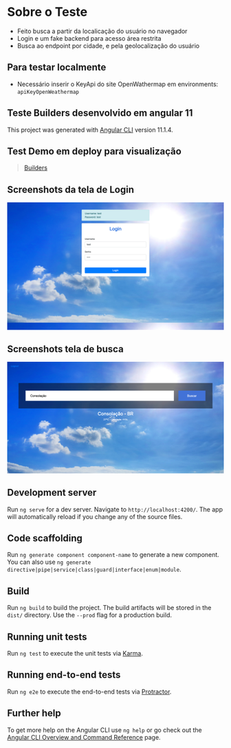# Sobre o Teste 

- Feito busca a partir da localicação do usuário no navegador
- Login e um fake backend para acesso área restrita
- Busca ao endpoint por cidade, e pela geolocalização do usuário

## Para testar localmente 
- Necessário inserir o KeyApi do site OpenWathermap em environments: `apiKeyOpenWeathermap`

## Teste Builders desenvolvido em angular 11

This project was generated with [Angular CLI](https://github.com/angular/angular-cli) version 11.1.4.

## Test Demo em deploy para visualização
> [Builders](https://rubensoul.com.br/builders)


## Screenshots da tela de Login
![Tela de Login](screenshot/login.png)

## Screenshots tela de busca
![Tela de busca e retorno dos dados](screenshot/search.png)


## Development server

Run `ng serve` for a dev server. Navigate to `http://localhost:4200/`. The app will automatically reload if you change any of the source files.

## Code scaffolding

Run `ng generate component component-name` to generate a new component. You can also use `ng generate directive|pipe|service|class|guard|interface|enum|module`.

## Build

Run `ng build` to build the project. The build artifacts will be stored in the `dist/` directory. Use the `--prod` flag for a production build.

## Running unit tests

Run `ng test` to execute the unit tests via [Karma](https://karma-runner.github.io).

## Running end-to-end tests

Run `ng e2e` to execute the end-to-end tests via [Protractor](http://www.protractortest.org/).

## Further help

To get more help on the Angular CLI use `ng help` or go check out the [Angular CLI Overview and Command Reference](https://angular.io/cli) page.
